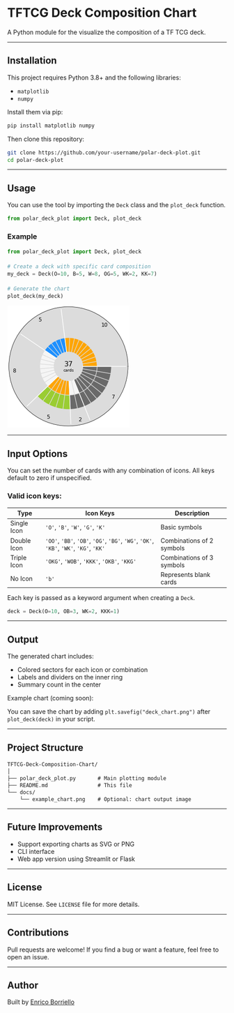 # TFTCG Deck Composition Chart
A Python module for the visualize the composition of a TF TCG deck. 

---
## Installation

This project requires Python 3.8+ and the following libraries:

- `matplotlib`
- `numpy`

Install them via pip:

```bash
pip install matplotlib numpy
```

Then clone this repository:

```bash
git clone https://github.com/your-username/polar-deck-plot.git
cd polar-deck-plot
```

---

## Usage

You can use the tool by importing the `Deck` class and the `plot_deck` function.

```python
from polar_deck_plot import Deck, plot_deck
```

### Example

```python
from polar_deck_plot import Deck, plot_deck

# Create a deck with specific card composition
my_deck = Deck(O=10, B=5, W=8, OG=5, WK=2, KK=7)

# Generate the chart
plot_deck(my_deck)
```

![output chart](example.png)

---

## Input Options

You can set the number of cards with any combination of icons. All keys default to zero if unspecified.

### Valid icon keys:

| Type        | Icon Keys                                              | Description               |
|-------------|--------------------------------------------------------|---------------------------|
| Single Icon | `'O'`, `'B'`, `'W'`, `'G'`, `'K'`                      | Basic symbols             |
| Double Icon | `'OO'`, `'BB'`, `'OB'`, `'OG'`, `'BG'`, `'WG'`, `'OK'`, `'KB'`, `'WK'`, `'KG'`, `'KK'` | Combinations of 2 symbols |
| Triple Icon | `'OKG'`, `'WOB'`, `'KKK'`, `'OKB'`, `'KKG'`            | Combinations of 3 symbols |
| No Icon     | `'b'`                                                  | Represents blank cards    |

Each key is passed as a keyword argument when creating a `Deck`.

```python
deck = Deck(O=10, OB=3, WK=2, KKK=1)
```

---

## Output

The generated chart includes:

- Colored sectors for each icon or combination  
- Labels and dividers on the inner ring  
- Summary count in the center  

Example chart (coming soon):

 You can save the chart by adding `plt.savefig("deck_chart.png")` after `plot_deck(deck)` in your script.

---

## Project Structure

```
TFTCG-Deck-Composition-Chart/
│
├── polar_deck_plot.py       # Main plotting module
├── README.md                # This file
└── docs/
    └── example_chart.png    # Optional: chart output image
```

---

## Future Improvements

- Support exporting charts as SVG or PNG  
- CLI interface  
- Web app version using Streamlit or Flask  

---

## License

MIT License. See `LICENSE` file for more details.

---

## Contributions

Pull requests are welcome! If you find a bug or want a feature, feel free to open an issue.

---

## Author

Built by [Enrico Borriello](https://github.com/EnricoBorriello)

